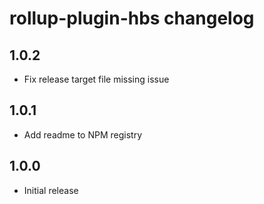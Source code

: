 # rollup-plugin-hbs changelog

## 1.0.2
* Fix release target file missing issue

## 1.0.1
* Add readme to NPM registry

## 1.0.0
* Initial release